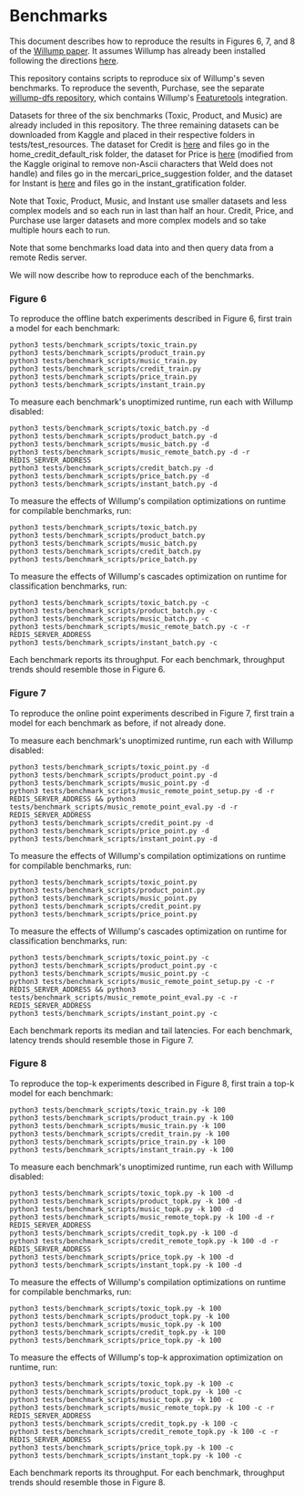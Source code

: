 # Benchmarks

This document describes how to reproduce the results in Figures 6, 7, and 8 of
the [Willump paper](https://arxiv.org/pdf/1906.01974.pdf).  It assumes Willump has already
been installed following the directions
[here](https://github.com/stanford-futuredata/Willump/blob/master/README.md).

This repository contains scripts to reproduce six of Willump's seven benchmarks.  To reproduce
the seventh, Purchase, see the separate [willump-dfs repository](https://github.com/stanford-futuredata/willump-dfs), 
which contains Willump's [Featuretools](https://www.featuretools.com/) integration.

Datasets for three of the six benchmarks (Toxic, Product, and Music) are already included in this
repository.  The three remaining datasets can be downloaded from Kaggle and placed in their
respective folders in tests/test_resources.
The dataset for Credit is [here](https://www.kaggle.com/c/home-credit-default-risk/data)
and files go in the home_credit_default_risk folder,
the dataset for Price is [here](https://willump-datasets.s3.us-east-2.amazonaws.com/train.zip)
(modified from the Kaggle original to remove non-Ascii characters that Weld does not handle)
and files go in the mercari_price_suggestion folder,
and the dataset for Instant is [here](https://www.kaggle.com/c/instant-gratification/data)
and files go in the instant_gratification folder.

Note that Toxic, Product, Music, and Instant use smaller datasets and less complex models and so each run in last than half an hour.  Credit, Price, and Purchase use larger datasets and more complex models and so take multiple hours each to run.

Note that some benchmarks load data into and then query data from a remote Redis server.

We will now describe how to reproduce each of the benchmarks.

### Figure 6

To reproduce the offline batch experiments described in Figure 6, first train a model for each benchmark:

    python3 tests/benchmark_scripts/toxic_train.py
    python3 tests/benchmark_scripts/product_train.py
    python3 tests/benchmark_scripts/music_train.py
    python3 tests/benchmark_scripts/credit_train.py
    python3 tests/benchmark_scripts/price_train.py
    python3 tests/benchmark_scripts/instant_train.py
    
To measure each benchmark's unoptimized runtime, run each with Willump disabled:

    python3 tests/benchmark_scripts/toxic_batch.py -d
    python3 tests/benchmark_scripts/product_batch.py -d
    python3 tests/benchmark_scripts/music_batch.py -d
    python3 tests/benchmark_scripts/music_remote_batch.py -d -r REDIS_SERVER_ADDRESS
    python3 tests/benchmark_scripts/credit_batch.py -d
    python3 tests/benchmark_scripts/price_batch.py -d
    python3 tests/benchmark_scripts/instant_batch.py -d
    
To measure the effects of Willump's compilation optimizations on runtime for compilable benchmarks, run:

    python3 tests/benchmark_scripts/toxic_batch.py
    python3 tests/benchmark_scripts/product_batch.py
    python3 tests/benchmark_scripts/music_batch.py
    python3 tests/benchmark_scripts/credit_batch.py
    python3 tests/benchmark_scripts/price_batch.py
    
To measure the effects of Willump's cascades optimization on runtime for classification benchmarks, run:

    python3 tests/benchmark_scripts/toxic_batch.py -c
    python3 tests/benchmark_scripts/product_batch.py -c
    python3 tests/benchmark_scripts/music_batch.py -c
    python3 tests/benchmark_scripts/music_remote_batch.py -c -r REDIS_SERVER_ADDRESS
    python3 tests/benchmark_scripts/instant_batch.py -c

Each benchmark reports its throughput.
For each benchmark, throughput trends should resemble those in Figure 6.

### Figure 7

To reproduce the online point experiments described in Figure 7,
first train a model for each benchmark as before, if not already done.

To measure each benchmark's unoptimized runtime, run each with Willump disabled:

    python3 tests/benchmark_scripts/toxic_point.py -d
    python3 tests/benchmark_scripts/product_point.py -d
    python3 tests/benchmark_scripts/music_point.py -d
    python3 tests/benchmark_scripts/music_remote_point_setup.py -d -r REDIS_SERVER_ADDRESS && python3 tests/benchmark_scripts/music_remote_point_eval.py -d -r REDIS_SERVER_ADDRESS
    python3 tests/benchmark_scripts/credit_point.py -d
    python3 tests/benchmark_scripts/price_point.py -d
    python3 tests/benchmark_scripts/instant_point.py -d
    
To measure the effects of Willump's compilation optimizations on runtime for compilable benchmarks, run:

    python3 tests/benchmark_scripts/toxic_point.py
    python3 tests/benchmark_scripts/product_point.py
    python3 tests/benchmark_scripts/music_point.py
    python3 tests/benchmark_scripts/credit_point.py
    python3 tests/benchmark_scripts/price_point.py
    
To measure the effects of Willump's cascades optimization on runtime for classification benchmarks, run:

    python3 tests/benchmark_scripts/toxic_point.py -c
    python3 tests/benchmark_scripts/product_point.py -c
    python3 tests/benchmark_scripts/music_point.py -c
    python3 tests/benchmark_scripts/music_remote_point_setup.py -c -r REDIS_SERVER_ADDRESS && python3 tests/benchmark_scripts/music_remote_point_eval.py -c -r REDIS_SERVER_ADDRESS
    python3 tests/benchmark_scripts/instant_point.py -c

Each benchmark reports its median and tail latencies.
For each benchmark, latency trends should resemble those in Figure 7.

### Figure 8

To reproduce the top-k experiments described in Figure 8,
first train a top-k model for each benchmark:

    python3 tests/benchmark_scripts/toxic_train.py -k 100
    python3 tests/benchmark_scripts/product_train.py -k 100
    python3 tests/benchmark_scripts/music_train.py -k 100
    python3 tests/benchmark_scripts/credit_train.py -k 100
    python3 tests/benchmark_scripts/price_train.py -k 100
    python3 tests/benchmark_scripts/instant_train.py -k 100

To measure each benchmark's unoptimized runtime, run each with Willump disabled:

    python3 tests/benchmark_scripts/toxic_topk.py -k 100 -d
    python3 tests/benchmark_scripts/product_topk.py -k 100 -d
    python3 tests/benchmark_scripts/music_topk.py -k 100 -d
    python3 tests/benchmark_scripts/music_remote_topk.py -k 100 -d -r REDIS_SERVER_ADDRESS
    python3 tests/benchmark_scripts/credit_topk.py -k 100 -d
    python3 tests/benchmark_scripts/credit_remote_topk.py -k 100 -d -r REDIS_SERVER_ADDRESS
    python3 tests/benchmark_scripts/price_topk.py -k 100 -d
    python3 tests/benchmark_scripts/instant_topk.py -k 100 -d
    
To measure the effects of Willump's compilation optimizations on runtime for compilable benchmarks, run:

    python3 tests/benchmark_scripts/toxic_topk.py -k 100
    python3 tests/benchmark_scripts/product_topk.py -k 100
    python3 tests/benchmark_scripts/music_topk.py -k 100
    python3 tests/benchmark_scripts/credit_topk.py -k 100
    python3 tests/benchmark_scripts/price_topk.py -k 100
    
To measure the effects of Willump's top-k approximation optimization on runtime, run:

    python3 tests/benchmark_scripts/toxic_topk.py -k 100 -c
    python3 tests/benchmark_scripts/product_topk.py -k 100 -c
    python3 tests/benchmark_scripts/music_topk.py -k 100 -c
    python3 tests/benchmark_scripts/music_remote_topk.py -k 100 -c -r REDIS_SERVER_ADDRESS
    python3 tests/benchmark_scripts/credit_topk.py -k 100 -c
    python3 tests/benchmark_scripts/credit_remote_topk.py -k 100 -c -r REDIS_SERVER_ADDRESS
    python3 tests/benchmark_scripts/price_topk.py -k 100 -c
    python3 tests/benchmark_scripts/instant_topk.py -k 100 -c

Each benchmark reports its throughput.
For each benchmark, throughput trends should resemble those in Figure 8.
